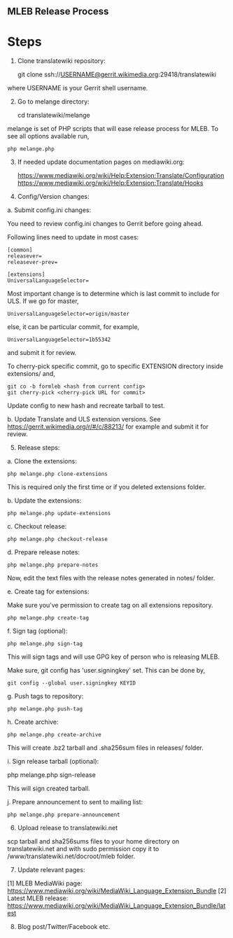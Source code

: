 MLEB Release Process
--------------------

Steps
=====

1. Clone translatewiki repository:

    git clone ssh://USERNAME@gerrit.wikimedia.org:29418/translatewiki

where USERNAME is your Gerrit shell username.

2. Go to melange directory:

    cd translatewiki/melange

melange is set of PHP scripts that will ease release process for MLEB.
To see all options available run,

    php melange.php

3. If needed update documentation pages on mediawiki.org:

    https://www.mediawiki.org/wiki/Help:Extension:Translate/Configuration
    https://www.mediawiki.org/wiki/Help:Extension:Translate/Hooks

4. Config/Version changes:

a. Submit config.ini changes:

You need to review config.ini changes to Gerrit before going ahead.

Following lines need to update in most cases:

    [common]
    releasever=
    releasever-prev=

    [extensions]
    UniversalLanguageSelector=

Most important change is to determine which is last commit to include for ULS.
If we go for master,

    UniversalLanguageSelector=origin/master

else, it can be particular commit, for example,

    UniversalLanguageSelector=1b55342

and submit it for review.

To cherry-pick specific commit, go to specific EXTENSION directory inside
extensions/ and,

    git co -b formleb <hash from current config>
    git cherry-pick <cherry-pick URL for commit>

Update config to new hash and recreate tarball to test.

b. Update Translate and ULS extension versions. See https://gerrit.wikimedia.org/r/#/c/88213/
for example and submit it for review.

5. Release steps:

a. Clone the extensions:

    php melange.php clone-extensions

This is required only the first time or if you deleted extensions folder.

b. Update the extensions:

    php melange.php update-extensions

c. Checkout release:

    php melange.php checkout-release

d. Prepare release notes:

    php melange.php prepare-notes

Now, edit the text files with the release notes generated in notes/ folder.

e. Create tag for extensions:

Make sure you've permission to create tag on all extensions repository.

    php melange.php create-tag

f. Sign tag (optional):

    php melange.php sign-tag

This will sign tags and will use GPG key of person who is releasing MLEB.

Make sure, git config has 'user.signingkey' set. This can be done by,

    git config --global user.signingkey KEYID

g. Push tags to repository:

    php melange.php push-tag

h. Create archive:

    php melange.php create-archive

This will create .bz2 tarball and .sha256sum files in releases/ folder.

i. Sign release tarball (optional):

   php melange.php sign-release

This will sign created tarball.

j. Prepare announcement to sent to mailing list:

    php melange.php prepare-announcement

6. Upload release to translatewiki.net

scp tarball and sha256sums files to your home directory on translatewiki.net
and with sudo permission copy it to /www/translatewiki.net/docroot/mleb folder.

7. Update relevant pages:

[1] MLEB MediaWiki page: https://www.mediawiki.org/wiki/MediaWiki_Language_Extension_Bundle
[2] Latest MLEB release: https://www.mediawiki.org/wiki/MediaWiki_Language_Extension_Bundle/latest

8. Blog post/Twitter/Facebook etc.
